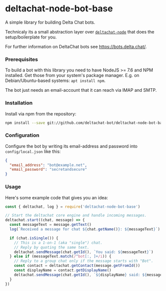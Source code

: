 # deltachat-node-bot-base

A simple library for building Delta Chat bots.

Technicaly its a small abstraction layer over [`deltachat-node`](https://github.com/deltachat/deltachat-node) that does the setup/boilerplate for you.

For further information on DeltaChat bots see <https://bots.delta.chat/>.

### Prerequisites

To build a bot with this library you need to have NodeJS >= 7.6 and NPM installed. Get those from your system's package manager. E.g. on Debian/Ubuntu-based systems: `apt install npm`.

The bot just needs an email-account that it can reach via IMAP and SMTP.


### Installation

Install via npm from the repository:

```bash
npm install --save git://github.com/deltachat-bot/deltachat-node-bot-base
```

### Configuration

Configure the bot by writing its email-address and password into `config/local.json` like this:

```json
{
  "email_address": "bot@example.net",
  "email_password": "secretandsecure"
}
```

### Usage

Here's some example code that gives you an idea:

```javascript
const { deltachat, log } = require('deltachat-node-bot-base')

// Start the deltachat core engine and handle incoming messages.
deltachat.start((chat, message) => {
  const messageText = message.getText()
  log(`Received a message for chat ${chat.getName()}: ${messageText}`)

  if (chat.isSingle()) {
    // This is a 1-on-1 (aka "single") chat.
    // Reply by quoting the same text.
    deltachat.sendMessage(chat.getId(), `You said: ${messageText}`)
  } else if (messageText.match(/^bot[:, ]+/i)) {
    // Reply to a group chat only if the message starts with "Bot".
    const contact = deltachat.getContact(message.getFromId())
    const displayName = contact.getDisplayName()
    deltachat.sendMessage(chat.getId(), `${displayName} said: ${messageText}`)
  }
})
```
